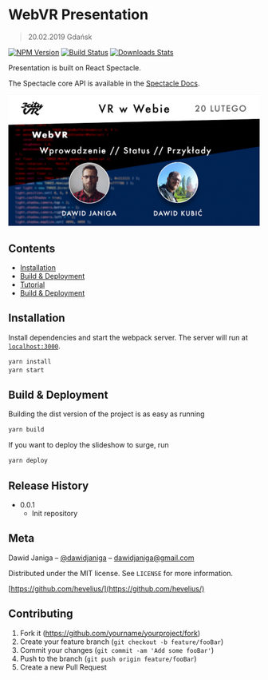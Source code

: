 # WebVR Presentation
> 20.02.2019 Gdańsk

[![NPM Version][npm-image]][npm-url]
[![Build Status][travis-image]][travis-url]
[![Downloads Stats][npm-downloads]][npm-url]


Presentation is built on React Spectacle.

The Spectacle core API is available in the [Spectacle Docs](https://github.com/FormidableLabs/spectacle/blob/master/README.md).

![](header.jpg)

## Contents

- [Installation](#installation)
- [Build & Deployment](#getting-started)
- [Tutorial](#tutorial)
- [Build & Deployment](#build-deployment)

## Installation
Install dependencies and start the webpack server. The server will run at [`localhost:3000`](http://localhost:3000).

```sh
yarn install
yarn start
```

## Build & Deployment

Building the dist version of the project is as easy as running
```sh
yarn build
```

If you want to deploy the slideshow to surge, run

```sh
yarn deploy
```

## Release History
* 0.0.1
    * Init repository

## Meta

Dawid Janiga – [@dawidjaniga](https://twitter.com/dawidjaniga) – dawidjaniga@gmail.com

Distributed under the MIT license. See ``LICENSE`` for more information.

[https://github.com/hevelius/](https://github.com/hevelius/)

## Contributing

1. Fork it (<https://github.com/yourname/yourproject/fork>)
2. Create your feature branch (`git checkout -b feature/fooBar`)
3. Commit your changes (`git commit -am 'Add some fooBar'`)
4. Push to the branch (`git push origin feature/fooBar`)
5. Create a new Pull Request

<!-- Markdown link & img dfn's -->
[npm-image]: https://img.shields.io/npm/v/datadog-metrics.svg?style=flat-square
[npm-url]: https://npmjs.org/package/datadog-metrics
[npm-downloads]: https://img.shields.io/npm/dm/datadog-metrics.svg?style=flat-square
[travis-image]: https://img.shields.io/travis/dbader/node-datadog-metrics/master.svg?style=flat-square
[travis-url]: https://travis-ci.org/dbader/node-datadog-metrics
[wiki]: https://github.com/yourname/yourproject/wiki
